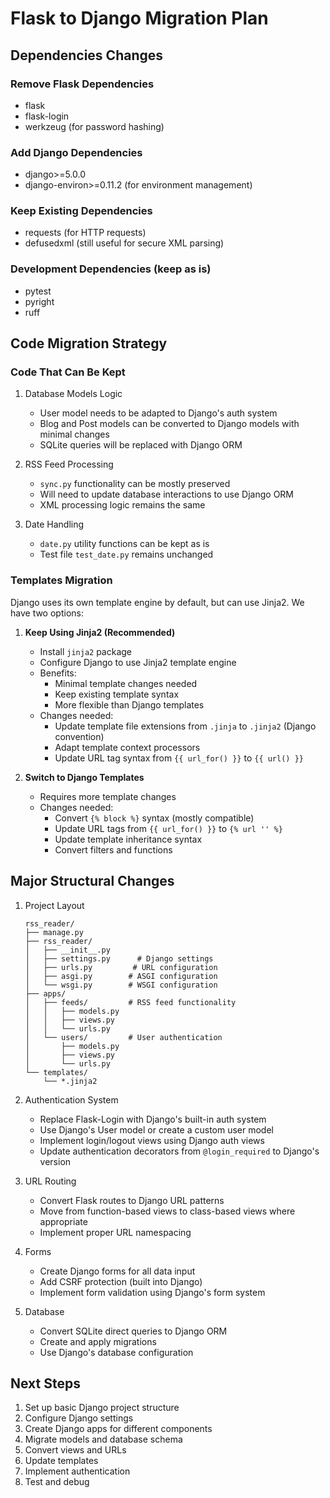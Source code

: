 # Flask to Django Migration Plan

## Dependencies Changes

### Remove Flask Dependencies
- flask
- flask-login
- werkzeug (for password hashing)

### Add Django Dependencies
- django>=5.0.0
- django-environ>=0.11.2 (for environment management)

### Keep Existing Dependencies
- requests (for HTTP requests)
- defusedxml (still useful for secure XML parsing)

### Development Dependencies (keep as is)
- pytest
- pyright
- ruff

## Code Migration Strategy

### Code That Can Be Kept
1. Database Models Logic
   - User model needs to be adapted to Django's auth system
   - Blog and Post models can be converted to Django models with minimal changes
   - SQLite queries will be replaced with Django ORM

2. RSS Feed Processing
   - `sync.py` functionality can be mostly preserved
   - Will need to update database interactions to use Django ORM
   - XML processing logic remains the same

3. Date Handling
   - `date.py` utility functions can be kept as is
   - Test file `test_date.py` remains unchanged

### Templates Migration

Django uses its own template engine by default, but can use Jinja2. We have two options:

1. **Keep Using Jinja2 (Recommended)**
   - Install `jinja2` package
   - Configure Django to use Jinja2 template engine
   - Benefits:
     - Minimal template changes needed
     - Keep existing template syntax
     - More flexible than Django templates
   - Changes needed:
     - Update template file extensions from `.jinja` to `.jinja2` (Django convention)
     - Adapt template context processors
     - Update URL tag syntax from `{{ url_for() }}` to `{{ url() }}`

2. **Switch to Django Templates**
   - Requires more template changes
   - Changes needed:
     - Convert `{% block %}` syntax (mostly compatible)
     - Update URL tags from `{{ url_for() }}` to `{% url '' %}`
     - Update template inheritance syntax
     - Convert filters and functions

## Major Structural Changes

1. Project Layout
   ```
   rss_reader/
   ├── manage.py
   ├── rss_reader/
   │   ├── __init__.py
   │   ├── settings.py      # Django settings
   │   ├── urls.py         # URL configuration
   │   ├── asgi.py        # ASGI configuration
   │   └── wsgi.py        # WSGI configuration
   ├── apps/
   │   ├── feeds/         # RSS feed functionality
   │   │   ├── models.py
   │   │   ├── views.py
   │   │   └── urls.py
   │   └── users/         # User authentication
   │       ├── models.py
   │       ├── views.py
   │       └── urls.py
   └── templates/
       └── *.jinja2
   ```

2. Authentication System
   - Replace Flask-Login with Django's built-in auth system
   - Use Django's User model or create a custom user model
   - Implement login/logout views using Django auth views
   - Update authentication decorators from `@login_required` to Django's version

3. URL Routing
   - Convert Flask routes to Django URL patterns
   - Move from function-based views to class-based views where appropriate
   - Implement proper URL namespacing

4. Forms
   - Create Django forms for all data input
   - Add CSRF protection (built into Django)
   - Implement form validation using Django's form system

5. Database
   - Convert SQLite direct queries to Django ORM
   - Create and apply migrations
   - Use Django's database configuration

## Next Steps

1. Set up basic Django project structure
2. Configure Django settings
3. Create Django apps for different components
4. Migrate models and database schema
5. Convert views and URLs
6. Update templates
7. Implement authentication
8. Test and debug
